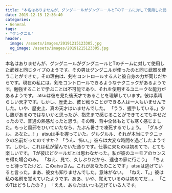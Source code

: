 ```yaml
---
title: "本名はありませんが、グングニールがグングニールとTのチームに対して使用した武器と同じタイプのようです。"
date: 2019-12-15 12:36:40
categories:
- General
tags:
- "グングニル"
header:
  image: /assets/images/20191215123305.jpg
  og_image: /assets/images/20191215123305.jpg
---
```


本名はありませんが、グングニールがグングニールとTのチームに対して使用した武器と同じタイプのようです。その男はグングニルが使ったのと同じ武器を使うことができた。その理由は、剣をコントロールする人と彼自身の力が同じだからです。現在の私には、剣をコントロールできるようなテクニックがあるようです。勉強することで学ぶことは不可能であり、それを使用するユニークな能力があるようです。 atsuは彼を見た後天才であることを理解しています。彼は素晴らしい天才です。しかし、歴史上、彼と戦うことができる人は一人もいませんでした。いや、歴史上、真の天才はいませんでした。 「うう、握手している。」少し熱があるのではないかと思ったが、指先まで感じることができてとても幸せだったので、普通の熱感だったと思う。その時、背中全体もとても寒く感じました。もっと風邪をひいていたなら、たぶん暑さで凍死するでしょう。 「グルグル、あなた…！」 atsuは手を握っていた。グルグルル、それが本当にテクニックの名前だったのですか？ 「うん、怖い。」彼らは大変な時間を過ごしたようです。しかし、これは私が望んでいた通りです。仕事に来たのは初めてで、とても楽しいです。 Tが彼ほどクールだとは思わなかった。私が彼のユーモアのセンスを得た場合のみ。 「ねえ、見て、久しぶりだから、達也の家に行こう」 「ちょっと待ってたけど、このatsuさん。これがあなたのことです」 atsuは逃げていると言った。まあ、彼女も知りませんでした。意味がない。 「ねえ、T。」彼は私の名前を覚えていたようです。ああ、いや、覚えているのは初めてだ…。 「このTはどうしたの？」 「ええ、あなたはいつも逃げている人です。
